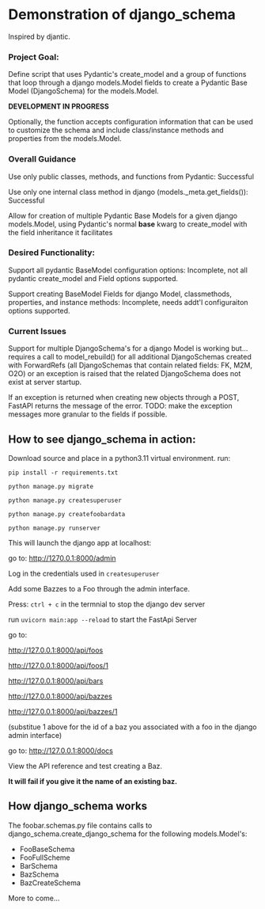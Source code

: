 # Demonstration of django_schema

Inspired by djantic.  

### Project Goal:
Define script that uses Pydantic's create_model and a group of functions that loop through a django models.Model fields to create a Pydantic Base Model (DjangoSchema) for the models.Model.

**DEVELOPMENT IN PROGRESS**

Optionally, the function accepts configuration information  that can be used to customize the schema and include class/instance methods and properties from the models.Model.

### Overall Guidance
Use only public classes, methods, and functions from Pydantic: Successful

Use only one internal class method in django (models._meta.get_fields()): Successful

Allow for creation of multiple Pydantic Base Models for a given django models.Model, using Pydantic's normal __base__ kwarg to create_model with the field inheritance it facilitates

### Desired Functionality:
Support all pydantic BaseModel configuration options: Incomplete, not all pydantic create_model and Field options supported.

Support creating BaseModel Fields for django Model, classmethods, properties, and instance methods:  Incomplete, needs addt'l configuraiton options supported.

### Current Issues
Support for multiple DjangoSchema's for a django Model is working but... requires a call to model_rebuild() for all additional DjangoSchemas created with ForwardRefs (all DjangoSchemas that contain related fields: FK, M2M, O2O) or an exception is raised that the related DjangoSchema does not exist at server startup.

If an exception is returned when creating new objects through a POST, FastAPI returns the message of the error.  TODO: make the exception messages more granular to the fields if possible.

## How to see django_schema in action:
Download source and place in a python3.11 virtual environment.
run:

`pip install -r requirements.txt`

`python manage.py migrate`

`python manage.py createsuperuser`

`python manage.py createfoobardata`

`python manage.py runserver`

This will launch the django app at localhost:

go to: http://1270.0.1:8000/admin

Log in the credentials used in `createsuperuser`

Add some Bazzes to a Foo through the admin interface.

Press: `ctrl + c` in the termnial to stop the django dev server

run `uvicorn main:app --reload` to start the FastApi Server

go to:

http://127.0.0.1:8000/api/foos

http://127.0.0.1:8000/api/foos/1

http://127.0.0.1:8000/api/bars

http://127.0.0.1:8000/api/bazzes

http://127.0.0.1:8000/api/bazzes/1 

(substitue 1 above for the id of a baz you associated with a foo in the django admin interface)

go to:
http://127.0.0.1:8000/docs

View the API reference and test creating a Baz. 

**It will fail if you give it the name of an existing baz.**

## How django_schema works
The foobar.schemas.py file contains calls to django_schema.create_django_schema for the following models.Model's:

- FooBaseSchema
- FooFullScheme
- BarSchema
- BazSchema
- BazCreateSchema

More to come...
